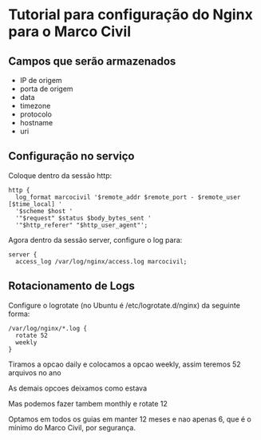 # Tutorial para configuração do Nginx para o Marco Civil

## Campos que serão armazenados
* IP de origem
* porta de origem
* data
* timezone
* protocolo
* hostname
* uri

## Configuração no serviço
Coloque dentro da sessão http:

```
http {
  log_format marcocivil '$remote_addr $remote_port - $remote_user [$time_local] '
  '$scheme $host '
  '"$request" $status $body_bytes_sent '
  '"$http_referer" "$http_user_agent"';
```
                 
             
Agora dentro da sessão server, configure o log para:

```
server {
  access_log /var/log/nginx/access.log marcocivil;
```

## Rotacionamento de Logs

Configure o logrotate (no Ubuntu é /etc/logrotate.d/nginx) da seguinte forma:

```
/var/log/nginx/*.log {
  rotate 52
  weekly
}
```

Tiramos a opcao daily e colocamos a opcao weekly, assim teremos 52 arquivos no ano

As demais opcoes deixamos como estava

Mas podemos fazer tambem monthly e rotate 12

Optamos em todos os guias em manter 12 meses e nao apenas 6, que é o mínimo do Marco Civil, por segurança.



